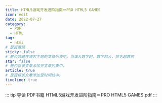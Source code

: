 ```yaml
---
title: HTML5游戏开发进阶指南＝PRO HTML5 GAMES
icon: edit
date: 2022-07-27
category:
  - PDF
  - HTML
tag:
  - html
# 是否置顶
sticky: false
# 是否收藏在博客主题的文章列表中。当填入数字时，数字越大，排名越靠前
star: false
# 是否将该文章添加至文章列表中。
article: true
# 是否将该文章添加至时间线中。
timeline: true
---
```

::: tip 导读
PDF书籍 HTML5游戏开发进阶指南＝PRO HTML5 GAMES.pdf
:::
<!-- more -->


<PDF url="https://lc-gluttony.s3.amazonaws.com/LfQUMiHwWA4l/ajP9uOzuhEdVqjrDlPQtsEdGFEEvJEfa/HTML5%E6%B8%B8%E6%88%8F%E5%BC%80%E5%8F%91%E8%BF%9B%E9%98%B6%E6%8C%87%E5%8D%97%EF%BC%9DPRO%20HTML5%20GAMES.pdf"  />